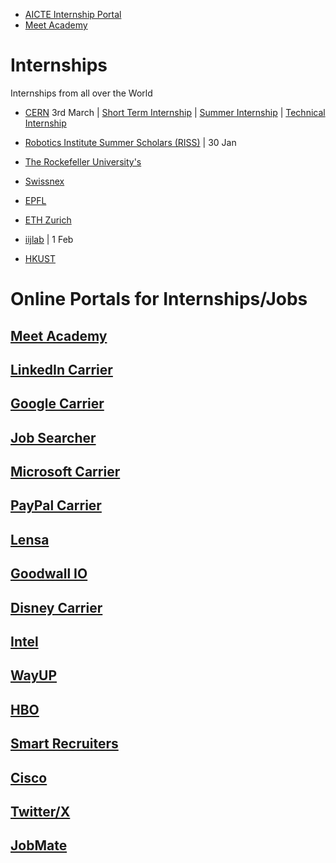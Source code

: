 - [AICTE Internship Portal](https://aicteinternship.in/)
- [Meet Academy](https://meetacademy.in/)


# Internships
Internships from all over the World


- [CERN](https://careers-at-cern.web.cern.ch/) 3rd March | [Short Term Internship](https://jobs.smartrecruiters.com/CERN/744000018939673-short-term-internship-2025) | [Summer Internship](https://jobs.smartrecruiters.com/CERN/744000024807805-cern-summer-student-programme-2025-member-and-non-member-state-) | [Technical Internship](https://jobs.smartrecruiters.com/CERN/744000030886265-technical-studentship-it-mathematics-robotics-2025-2?trid=c3270850-b100-4fd2-8aad-40a973eec45a)

- [Robotics Institute Summer Scholars (RISS)](https://applygrad.cs.cmu.edu/apply/index.php?domain=38) | 30 Jan

- [The Rockefeller University's](https://surfapplication.rockefeller.edu/)

- [Swissnex](https://swissnex.org/india/)

- [EPFL](https://summer.epfl.ch/)

- [ETH Zurich](https://inf.ethz.ch/studies/summer-research-fellowship/how-to-appy.html)

- [iijlab](https://cfp.iijlab.net/conferences/internship2025/) | 1 Feb

- [HKUST](https://join.hkust.edu.hk/applyugvisiting)



# Online Portals for Internships/Jobs

## [Meet Academy](https://meetacademy.in/)

## [LinkedIn Carrier](https://careers.linkedin.com/apm?selectedFilter=all)

## [Google Carrier](https://www.google.com/about/careers/applications/)

## [Job Searcher](https://jobsearcher.com/)

## [Microsoft Carrier](https://jobs.careers.microsoft.com/global/en/search)

## [PayPal Carrier](https://careers.pypl.com/home/)

## [Lensa](https://lensa.com/)

## [Goodwall IO](https://www.goodwall.io/)

## [Disney Carrier](https://jobs.disneycareers.com/)

## [Intel](https://jobs.intel.com/en)

## [WayUP](https://www.wayup.com/)

## [HBO](https://careers.wbd.com/hbo-jobs)

## [Smart Recruiters](https://jobs.smartrecruiters.com/)

## [Cisco](https://jobs.cisco.com/)

## [Twitter/X](https://careers.x.com/en/university)

## [JobMate](https://entryleveljobs.me/)
